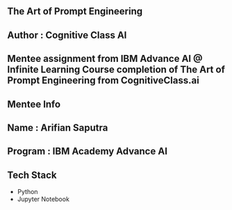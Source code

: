 
## The Art of Prompt Engineering

## Author : Cognitive Class AI

## Mentee assignment from IBM Advance AI @ Infinite Learning Course completion of The Art of Prompt Engineering from CognitiveClass.ai

## Mentee Info 

## Name : Arifian Saputra
## Program : IBM Academy Advance AI

## Tech Stack
- Python
- Jupyter Notebook
